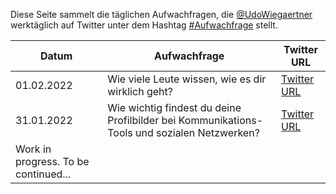 Diese Seite sammelt die täglichen Aufwachfragen, die [@UdoWiegaertner](https://twitter.com/udowiegaertner) werktäglich auf Twitter unter dem Hashtag [#Aufwachfrage](https://twitter.com/search?q=%23aufwachfrage&src=typed_query) stellt.



|Datum|Aufwachfrage|Twitter URL|
|---|---|---|
01.02.2022|Wie viele Leute wissen, wie es dir wirklich geht?|[Twitter URL](https://twitter.com/udowiegaertner/status/1488406786017316864)|
31.01.2022|Wie wichtig findest du deine Profilbilder bei Kommunikations-Tools und sozialen Netzwerken?|[Twitter URL](https://twitter.com/udowiegaertner/status/1488036491339128832)|
|Work in progress. To be continued...| | |
